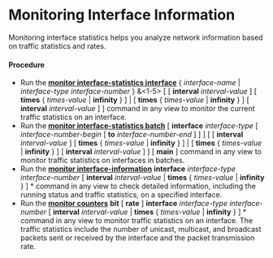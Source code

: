 Monitoring Interface Information
================================

Monitoring interface statistics helps you analyze network information based on traffic statistics and rates.

#### Procedure

* Run the [**monitor interface-statistics interface**](cmdqueryname=monitor+interface-statistics+interface) { *interface-name* | *interface-type* *interface-number* } &<1-5> [ [ **interval** *interval-value* ] [ **times** { *times-value* | **infinity** } ] | [ **times** { *times-value* | **infinity** } ] [ **interval** *interval-value* ] ] command in any view to monitor the current traffic statistics on an interface.
* Run the [**monitor interface-statistics batch**](cmdqueryname=monitor+interface-statistics+batch) [ **interface** *interface-type* [ *interface-number-begin* [ **to** *interface-number-end* ] ] ] [ [ **interval** *interval-value* ] [ **times** { *times-value* | **infinity** } ] | [ **times** { *times-value* | **infinity** } ] [ **interval** *interval-value* ] ] [ **main** ] command in any view to monitor traffic statistics on interfaces in batches.
* Run the [**monitor interface-information**](cmdqueryname=monitor+interface-information) **interface** *interface-type* *interface-number* [ **interval** *interval-value* | **times** { *times-value* | **infinity** } ] \* command in any view to check detailed information, including the running status and traffic statistics, on a specified interface.
* Run the [**monitor counters**](cmdqueryname=monitor+counters) **bit** [ **rate** ] **interface** *interface-type* *interface-number* [ **interval** *interval-value* | **times** { *times-value* | **infinity** } ] \* command in any view to monitor traffic statistics on an interface. The traffic statistics include the number of unicast, multicast, and broadcast packets sent or received by the interface and the packet transmission rate.